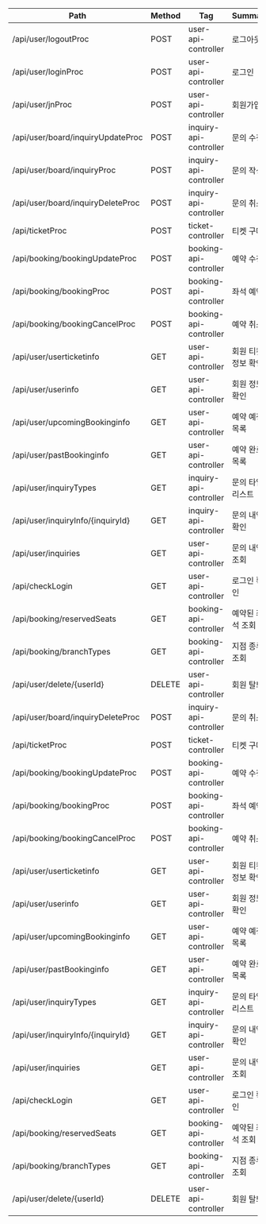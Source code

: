 | Path                              | Method | Tag                    | Summary             | Operation                   |
|-----------------------------------|--------|------------------------|---------------------|-----------------------------|
| /api/user/logoutProc              | POST   | user-api-controller    | 로그아웃            | logoutProc                  |
| /api/user/loginProc               | POST   | user-api-controller    | 로그인              | userLoginProc               |
| /api/user/jnProc                  | POST   | user-api-controller    | 회원가입            | userJnProc                  |
| /api/user/board/inquiryUpdateProc | POST   | inquiry-api-controller | 문의 수정           | updateInquiry               |
| /api/user/board/inquiryProc       | POST   | inquiry-api-controller | 문의 작성           | inquiryProcess              |
| /api/user/board/inquiryDeleteProc | POST   | inquiry-api-controller | 문의 취소           | cancelInquiry               |
| /api/ticketProc                   | POST   | ticket-controller      | 티켓 구매           | ticketProcess               |
| /api/booking/bookingUpdateProc    | POST   | booking-api-controller | 예약 수정           | updateBooking               |
| /api/booking/bookingProc          | POST   | booking-api-controller | 좌석 예약           | bookingProcess              |
| /api/booking/bookingCancelProc    | POST   | booking-api-controller | 예약 취소           | cancelBooking               |
| /api/user/userticketinfo          | GET    | user-api-controller    | 회원 티켓 정보 확인 | userTicketInfo              |
| /api/user/userinfo                | GET    | user-api-controller    | 회원 정보 확인      | userInfo                    |
| /api/user/upcomingBookinginfo     | GET    | user-api-controller    | 예약 예정 목록      | getUpcomingBookingsByUserId |
| /api/user/pastBookinginfo         | GET    | user-api-controller    | 예약 완료 목록      | getPastBookingsByUserId     |
| /api/user/inquiryTypes            | GET    | inquiry-api-controller | 문의 타입 리스트    | getInquiryTypes             |
| /api/user/inquiryInfo/{inquiryId} | GET    | inquiry-api-controller | 문의 내역 확인      | inquiryInfo                 |
| /api/user/inquiries               | GET    | user-api-controller    | 문의 내역 조회      | getInquiryByUserId          |
| /api/checkLogin                   | GET    | user-api-controller    | 로그인 확인         | checkLogin                  |
| /api/booking/reservedSeats        | GET    | booking-api-controller | 예약된 좌석 조회    | getReservedSeats            |
| /api/booking/branchTypes          | GET    | booking-api-controller | 지점 종류 조회      | getBranchTypes              |
| /api/user/delete/{userId}         | DELETE | user-api-controller    | 회원 탈퇴           | userDeleteProc              |
| /api/user/board/inquiryDeleteProc | POST   | inquiry-api-controller | 문의 취소           | cancelInquiry               |
| /api/ticketProc                   | POST   | ticket-controller      | 티켓 구매           | ticketProcess               |
| /api/booking/bookingUpdateProc    | POST   | booking-api-controller | 예약 수정           | updateBooking               |
| /api/booking/bookingProc          | POST   | booking-api-controller | 좌석 예약           | bookingProcess              |
| /api/booking/bookingCancelProc    | POST   | booking-api-controller | 예약 취소           | cancelBooking               |
| /api/user/userticketinfo          | GET    | user-api-controller    | 회원 티켓 정보 확인 | userTicketInfo              |
| /api/user/userinfo                | GET    | user-api-controller    | 회원 정보 확인      | userInfo                    |
| /api/user/upcomingBookinginfo     | GET    | user-api-controller    | 예약 예정 목록      | getUpcomingBookingsByUserId |
| /api/user/pastBookinginfo         | GET    | user-api-controller    | 예약 완료 목록      | getPastBookingsByUserId     |
| /api/user/inquiryTypes            | GET    | inquiry-api-controller | 문의 타입 리스트    | getInquiryTypes             |
| /api/user/inquiryInfo/{inquiryId} | GET    | inquiry-api-controller | 문의 내역 확인      | inquiryInfo                 |
| /api/user/inquiries               | GET    | user-api-controller    | 문의 내역 조회      | getInquiryByUserId          |
| /api/checkLogin                   | GET    | user-api-controller    | 로그인 확인         | checkLogin                  |
| /api/booking/reservedSeats        | GET    | booking-api-controller | 예약된 좌석 조회    | getReservedSeats            |
| /api/booking/branchTypes          | GET    | booking-api-controller | 지점 종류 조회      | getBranchTypes              |
| /api/user/delete/{userId}         | DELETE | user-api-controller    | 회원 탈퇴           | userDeleteProc              |
